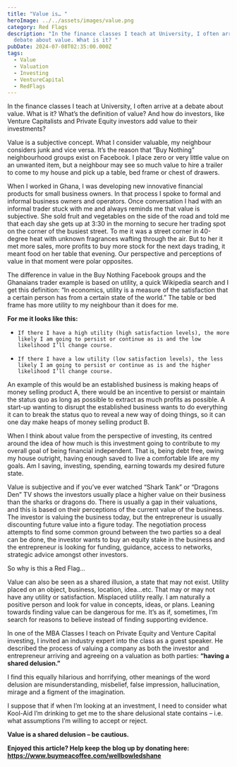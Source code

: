 ```yaml
---
title: "Value is… "
heroImage: ../../assets/images/value.png
category: Red Flags
description: "In the finance classes I teach at University, I often arrive at a
  debate about value. What is it? "
pubDate: 2024-07-08T02:35:00.000Z
tags:
  - Value
  - Valuation
  - Investing
  - VentureCapital
  - RedFlags
---
```

In the finance classes I teach at University, I often arrive at a debate about value. What is it? What’s the definition of value? And how do investors, like Venture Capitalists and Private Equity investors add value to their investments? 

Value is a subjective concept. What I consider valuable, my neighbour considers junk and vice versa. It’s the reason that “Buy Nothing” neighbourhood groups exist on Facebook. I place zero or very little value on an unwanted item, but a neighbour may see so much value to hire a trailer to come to my house and pick up a table, bed frame or chest of drawers. 

When I worked in Ghana, I was developing new innovative financial products for small business owners. In that process I spoke to formal and informal business owners and operators. Once conversation I had with an informal trader stuck with me and always reminds me that value is subjective. She sold fruit and vegetables on the side of the road and told me that each day she gets up at 3:30 in the morning to secure her trading spot on the corner of the busiest street. To me it was a street corner in 40-degree heat with unknown fragrances wafting through the air. But to her it met more sales, more profits to buy more stock for the next days trading, it meant food on her table that evening. Our perspective and perceptions of value in that moment were polar opposites. 

The difference in value in the Buy Nothing Facebook groups and the Ghanaians trader example is based on utility, a quick Wikipedia search and I get this definition: “In economics, utility is a measure of the satisfaction that a certain person has from a certain state of the world.” The table or bed frame has more utility to my neighbour than it does for me.   

**For me it looks like this:** 

* ```
  If there I have a high utility (high satisfaction levels), the more likely I am going to persist or continue as is and the low likelihood I’ll change course.  
  ```
* ```
  If there I have a low utility (low satisfaction levels), the less likely I am going to persist or continue as is and the higher likelihood I’ll change course.  
  ```

An example of this would be an established business is making heaps of money selling product A, there would be an incentive to persist or maintain the status quo as long as possible to extract as much profits as possible. A start-up wanting to disrupt the established business wants to do everything it can to break the status quo to reveal a new way of doing things, so it can one day make heaps of money selling product B. 

When I think about value from the perspective of investing, its centred around the idea of how much is this investment going to contribute to my overall goal of being financial independent. That is, being debt free, owing my house outright, having enough saved to live a comfortable life are my goals. Am I saving, investing, spending, earning towards my desired future state. 

Value is subjective and if you’ve ever watched “Shark Tank” or “Dragons Den” TV shows the investors usually place a higher value on their business than the sharks or dragons do. There is usually a gap in their valuations, and this is based on their perceptions of the current value of the business. The investor is valuing the business today, but the entrepreneur is usually discounting future value into a figure today. The negotiation process attempts to find some common ground between the two parties so a deal can be done, the investor wants to buy an equity stake in the business and the entrepreneur is looking for funding, guidance, access to networks, strategic advice amongst other investors.  

So why is this a Red Flag…

Value can also be seen as a shared illusion, a state that may not exist. Utility placed on an object, business, location, idea…etc. That may or may not have any utility or satisfaction. Misplaced utility really. I am naturally a positive person and look for value in concepts, ideas, or plans. Leaning towards finding value can be dangerous for me. It’s as if, sometimes, I’m search for reasons to believe instead of finding supporting evidence. 

In one of the MBA Classes I teach on Private Equity and Venture Capital investing, I invited an industry expert into the class as a guest speaker. He described the process of valuing a company as both the investor and entrepreneur arriving and agreeing on a valuation as both parties: **“having a shared delusion.”** 

I find this equally hilarious and horrifying, other meanings of the word delusion are misunderstanding, misbelief, false impression, hallucination, mirage and a figment of the imagination.  

I suppose that if when I’m looking at an investment, I need to consider what Kool-Aid I’m drinking to get me to the share delusional state contains – i.e. what assumptions I’m willing to accept or reject. 

**Value is a shared delusion – be cautious.**



**Enjoyed this article? Help keep the blog up by donating here: https://www.buymeacoffee.com/wellbowledshane**
